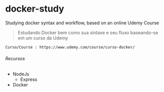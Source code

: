 # docker-study
Studying docker syntax and workflow, based on an online Udemy Course
> Estudando Docker bem como sua sintaxe e seu fluxo baseando-se em um curso da Udemy

```
Curso/Course : https://www.udemy.com/course/curso-docker/
```
###### Recursos
- NodeJs
    - Express
- Docker